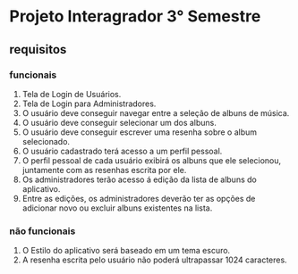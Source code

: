 # Projeto Interagrador 3° Semestre

## requisitos

### funcionais
1. Tela de Login de Usuários.
2. Tela de Login para Administradores.
3. O usuário deve conseguir navegar entre a seleção de albuns de música.
4. O usuário deve conseguir selecionar um dos albuns.
5. O usuário deve conseguir escrever uma resenha sobre o album selecionado.
6. O usuário cadastrado terá acesso a um perfil pessoal.
7. O perfil pessoal de cada usuário exibirá os albuns que ele selecionou, juntamente
com as resenhas escrita por ele.
8. Os administradores terão acesso á edição da lista de albuns do aplicativo.
9. Entre as edições, os administradores deverão ter as opções de adicionar novo ou excluir albuns existentes na lista.

### não funcionais
1. O Estilo do aplicativo será baseado em um tema escuro.
2. A resenha escrita pelo usuário não poderá ultrapassar 1024 caracteres. 
